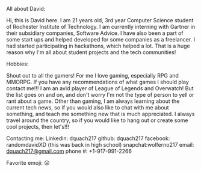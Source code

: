 All about David:

Hi, this is David here. I am 21 years old, 3rd year Computer Science student of Rochester Institute of Technology. I am currently interning with Gartner in their subsidiary companies, Software Advice. I have also been a part of some start ups and helped developed for some companies as a freelancer. I had started participating in hackathons, which helped a lot. That is a huge reason why I'm all about student projects and the tech communities!

Hobbies:

Shout out to all the gamers! For me I love gaming, especially RPG and MMORPG. If you have any recommendations of what games I should play contact me!!! I am an avid player of League of Legends and Overwatch! But the list goes on and on, and don't worry I'm not the type of person to yell or rant about a game. Other than gaming, I am always learning about the current tech news, so if you would also like to chat with me about something, and teach me something new that is much appreciated. I always travel around the country, so if you would like to hang out or create some cool projects, then let's!!!

Contacting me:
Linkedin: dquach217
github: dquach217
facebook: randomdavidXD (this was back in high school)
snapchat:wolferno217
email: dquach217@gmail.com
phone #: +1-917-991-2266

Favorite emoji: 😝
